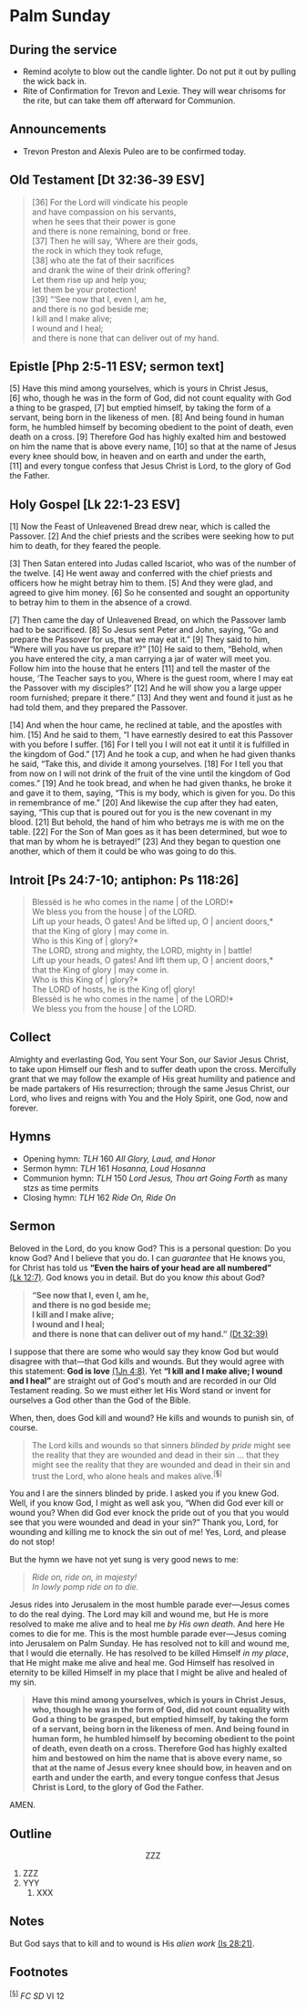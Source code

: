 <head>
<meta charset="utf-8">
<style>
</style>
<title>sermon</title>
</head>

# Palm Sunday

## During the service

* Remind acolyte to blow out the candle lighter.  Do not put it out by pulling the wick back in.
* Rite of Confirmation for Trevon and Lexie. They will wear chrisoms for the rite, but can take them off afterward for Communion.

## Announcements

* Trevon Preston and Alexis Puleo are to be confirmed today.

## Old Testament [Dt 32:36‑39 ESV]

> [36] For the Lord will vindicate his people  
> and have compassion on his servants,  
> when he sees that their power is gone  
> and there is none remaining, bond or free.  
> [37] Then he will say, ‘Where are their gods,  
> the rock in which they took refuge,  
> [38] who ate the fat of their sacrifices  
> and drank the wine of their drink offering?  
> Let them rise up and help you;  
> let them be your protection!  
> [39] “‘See now that I, even I, am he,  
> and there is no god beside me;  
> I kill and I make alive;  
> I wound and I heal;  
> and there is none that can deliver out of my hand.

## Epistle [Php 2:5‑11 ESV; sermon text]

[5] Have this mind among yourselves, which is yours in Christ Jesus, [6] who, though he was in the form of God, did not count equality with God a thing to be grasped, [7] but emptied himself, by taking the form of a servant, being born in the likeness of men. [8] And being found in human form, he humbled himself by becoming obedient to the point of death, even death on a cross. [9] Therefore God has highly exalted him and bestowed on him the name that is above every name, [10] so that at the name of Jesus every knee should bow, in heaven and on earth and under the earth, [11] and every tongue confess that Jesus Christ is Lord, to the glory of God the Father.

## Holy Gospel [Lk 22:1‑23 ESV]

[1] Now the Feast of Unleavened Bread drew near, which is called the Passover. [2] And the chief priests and the scribes were seeking how to put him to death, for they feared the people.

[3] Then Satan entered into Judas called Iscariot, who was of the number of the twelve. [4] He went away and conferred with the chief priests and officers how he might betray him to them. [5] And they were glad, and agreed to give him money. [6] So he consented and sought an opportunity to betray him to them in the absence of a crowd.

[7] Then came the day of Unleavened Bread, on which the Passover lamb had to be sacrificed. [8] So Jesus sent Peter and John, saying, “Go and prepare the Passover for us, that we may eat it.” [9] They said to him, “Where will you have us prepare it?” [10] He said to them, “Behold, when you have entered the city, a man carrying a jar of water will meet you. Follow him into the house that he enters [11] and tell the master of the house, ‘The Teacher says to you, Where is the guest room, where I may eat the Passover with my disciples?’ [12] And he will show you a large upper room furnished; prepare it there.” [13] And they went and found it just as he had told them, and they prepared the Passover.

[14] And when the hour came, he reclined at table, and the apostles with him. [15] And he said to them, “I have earnestly desired to eat this Passover with you before I suffer. [16] For I tell you I will not eat it until it is fulfilled in the kingdom of God.” [17] And he took a cup, and when he had given thanks he said, “Take this, and divide it among yourselves. [18] For I tell you that from now on I will not drink of the fruit of the vine until the kingdom of God comes.” [19] And he took bread, and when he had given thanks, he broke it and gave it to them, saying, “This is my body, which is given for you. Do this in remembrance of me.” [20] And likewise the cup after they had eaten, saying, “This cup that is poured out for you is the new covenant in my blood. [21] But behold, the hand of him who betrays me is with me on the table. [22] For the Son of Man goes as it has been determined, but woe to that man by whom he is betrayed!” [23] And they began to question one another, which of them it could be who was going to do this.


## Introit [Ps 24:7-10; antiphon: Ps 118:26]

> Blessèd is he who comes in the name | of the LORD!*  
> We bless you from the house | of the LORD.  
> Lift up your heads, O gates! And be lifted up, O | ancient doors,*  
> that the King of glory | may come in.  
> Who is this King of | glory?*  
> The LORD, strong and mighty, the LORD, mighty in | battle!  
> Lift up your heads, O gates! And lift them up, O | ancient doors,*  
> that the King of glory | may come in.  
> Who is this King of | glory?*  
> The LORD of hosts, he is the King of| glory!  
> Blessèd is he who comes in the name | of the LORD!*  
> We bless you from the house | of the LORD.

## Collect

Almighty and everlasting God, You sent Your Son, our Savior Jesus Christ, to take upon Himself our flesh and to suffer death upon the cross. Mercifully grant that we may follow the example of His great humility and patience and be made partakers of His resurrection; through the same Jesus Christ, our Lord, who lives and reigns with You and the Holy Spirit, one God, now and forever.

## Hymns

* Opening hymn: _TLH_ 160 _All Glory, Laud, and Honor_
* Sermon hymn: _TLH_ 161 _Hosanna, Loud Hosanna_
* Communion hymn: _TLH_ 150 _Lord Jesus, Thou art Going Forth_ as many stzs as time permits
* Closing hymn: _TLH_ 162 _Ride On, Ride On_

## Sermon

Beloved in the Lord, do you know God?
This is a personal question: Do you know God? And I believe that you do.
I can *guarantee* that He knows you, for Christ has told us **“Even the hairs of your head are all numbered”** [(Lk 12:7)](http://www.esvbible.org/Luke+12:7/).
God knows you in detail. But do you know *this* about God?

> **“See now that I, even I, am he,**  
> **and there is no god beside me;**  
> **I kill and I make alive;**  
> **I wound and I heal;**  
> **and there is none that can deliver out of my hand.”** [(Dt 32:39)](http://www.esvbible.org/Deuteronomy%2032%3A39/)

I suppose that there are some who would say they know God but would disagree with that—that God kills and wounds.
But they would agree with this statement: **God is love** [(1Jn 4:8)](http://www.esvbible.org/1+John+4:8/).
Yet **“I kill and I make alive; I wound and I heal”** are straight out of God's mouth and are recorded in our Old Testament reading.
So we must either let His Word stand or invent for ourselves a God other than the God of the Bible.

When, then, does God kill and wound? He kills and wounds to punish sin, of course.

> The Lord kills and wounds so that sinners *blinded by pride* might see the reality that they are wounded and dead in their sin … that they might see the reality that they are wounded and dead in their sin and trust the Lord, who alone heals and makes alive.<sup>[<a name="id0002" href="#ftn.id0002">§</a>]</sup>

You and I are the sinners blinded by pride.
I asked you if you knew God.
Well, if you know God, I might as well ask you, “When did God ever kill or wound you?
When did God ever knock the pride out of you that you would see that you were wounded and dead in your sin?”
Thank you, Lord, for wounding and killing me to knock the sin out of me!
Yes, Lord, and please do not stop!

But the hymn we have not yet sung is very good news to me:

> *Ride on, ride on, in majesty!*  
> *In lowly pomp ride on to die.*

Jesus rides into Jerusalem in the most humble parade ever—Jesus comes to do the real dying.
The Lord may kill and wound me, but He is more resolved to make me alive and to heal me _by His own death_. And here He comes to die for me.
This is the most humble parade ever—Jesus coming into Jerusalem on Palm Sunday.
He has resolved not to kill and wound me, that I would die eternally.
He has resolved to be killed Himself _in my place_, that He might make me alive and heal me.
God Himself has resolved in eternity to be killed Himself in my place that I might be alive and healed of my sin.

> **Have this mind among yourselves, which is yours in Christ Jesus, who, though he was in the form of God, did not count equality with God a thing to be grasped, but emptied himself, by taking the form of a servant, being born in the likeness of men. And being found in human form, he humbled himself by becoming obedient to the point of death, even death on a cross. Therefore God has highly exalted him and bestowed on him the name that is above every name, so that at the name of Jesus every knee should bow, in heaven and on earth and under the earth, and every tongue confess that Jesus Christ is Lord, to the glory of God the Father.**

AMEN.

## Outline

<center>ZZZ</center>

1. ZZZ
1. YYY
    1. XXX

## Notes

But God says that to kill and to wound is His *alien work* [(Is 28:21)](http://www.esvbible.org/Isaiah%2028%3A21/).

## Footnotes

<sup>[<a name="ftn.id0002" href="#id0002">§</a>]</sup>
*FC SD* VI 12
